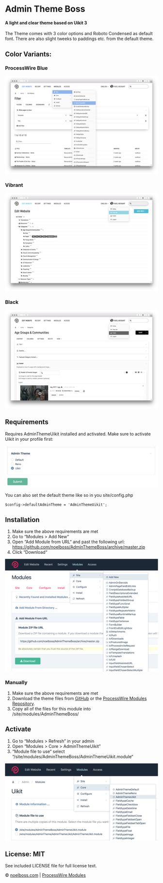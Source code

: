 # Admin Theme Boss
#### A light and clear theme based on Uikit 3

The Theme comes with 3 color options and Roboto Condensed as default font.
There are also slight tweeks to paddings etc. from the default theme.

## Color Variants:

### ProcessWire Blue
![alt text](https://raw.githubusercontent.com/noelboss/AdminThemeBoss/master/docs/images/pw.png "Default ProcessWire Blue")

### Vibrant
![alt text](https://raw.githubusercontent.com/noelboss/AdminThemeBoss/master/docs/images/vibrant.png "Vibrant Color")

### Black
![alt text](https://raw.githubusercontent.com/noelboss/AdminThemeBoss/master/docs/images/black.png "Black Color")


## Requirements

Requires AdminThemeUikit installed and activated. Make sure to activate Uikit in your profile first:

![alt text](https://raw.githubusercontent.com/noelboss/AdminThemeBoss/master/docs/images/profile.png "Activate Uikit in your profile")

You can also set the default theme like so in you site/config.php

    $config->defaultAdminTheme = 'AdminThemeUikit';


## Installation

1. Make sure the above requirements are met
1. Go to “Modules > Add New“
2. Open “Add Module from URL“ and past the following url: https://github.com/noelboss/AdminThemeBoss/archive/master.zip
3. Click “Download“

![alt text](https://raw.githubusercontent.com/noelboss/AdminThemeBoss/master/docs/images/installation.png "Installation using URL")


### Manually

1. Make sure the above requirements are met
2. Download the theme files from [GitHub](https://github.com/noelboss/AdminThemeBoss) or the [ProcessWire Modules Repository](https://modules.processwire.com/modules/admin-theme-uikit/).
3. Copy all of the files for this module into /site/modules/AdminThemeBoss/

## Activate

1. Go to “Modules > Refresh” in your admin
2. Open “Modules > Core > AdminThemeUikit”
3. “Module file to use“ select  “/site/modules/AdminThemeBoss/AdminThemeUikit.module“

![alt text](https://raw.githubusercontent.com/noelboss/AdminThemeBoss/master/docs/images/acitvate.png "select  “/site/modules/AdminThemeBoss/AdminThemeUikit.module“")


## License: MIT

See included LICENSE file for full license text.

© [noelboss.com](https://www.noelboss.com) | [ProcessWire Modules](https://modules.processwire.com/authors/noelboss/)